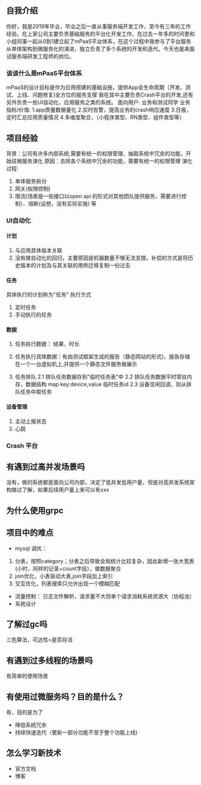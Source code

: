 ## 自我介绍
你好，我是2019年毕业，毕业之后一直从事服务端开发工作，至今有三年的工作经验。在上家公司主要负责基础服务的平台化开发工作，在过去一年多的时间里和小组同事一起从0到1建立起了mPaaS平台体系，在这个过程中我参与了平台服务从单体架构到微服务化的演进，独立负责了多个系统的开发和迭代。今天也是来面试服务端研发工程师的岗位。

### 谈谈什么是mPaaS平台体系
mPaaS的设计目标是作为应用搭建的基础设施，提供App全生命周期（开发、测试、上线、问题修复)全方位的服务支撑
我在其中主要负责Crash平台的开发,还有另外负责一些UI自动化、应用服务之类的系统。
面向用户: 业务和测试同学
业务指标/价值: 
1.app质量数据量化
2.实时告警，提高业务的crash响应速度
3.日报，定时汇总应用质量情况
4.多维度聚合，（小程序类型、RN类型、组件类型等）


## 项目经验
背景：公司有许多内部系统,需要有统一的权限管理、抽取系统中冗余的功能，开始往微服务演化
原因：去除各个系统中冗余的功能，需要有统一的权限管理
演化过程: 
1. 单体服务拆分 
2. 网关(权限控制)
3. 限流(场景是一些接口以open api 的形式对其他团队提供服务，需要进行控制）、熔断(设想，没有实际实施) 等

### UI自动化
#### 计划
1. 与应用具体版本关联
2. 没有做自动化的回归，主要原因是机器数量不够无法支撑。补偿的方式是将历史版本的计划及与其关联的用例迁移复制一份过去
#### 任务
具体执行的计划称为"任务"
执行方式
1. 定时任务
2. 手动执行的任务
#### 数据
1. 任务执行数据： 结果、时长
2. 任务执行具体数据：有由测试框架生成的报告（静态网站的形式)，报告存储在一个一台虚拟机上,并提供一个静态文件服务做展示

2. 任务排队
2.1 排队任务数据存到"临时任务表"中
2.2 排队任务数据平时常驻内存，数据结构 map key:device,value 临时任务id
2.3 设备空闲回调，则从排队任务中取任务
#### 设备管理
1. 主动上报状态
2. 心跳

### Crash 平台

## 有遇到过高并发场景吗
没有，做的系统都是面向公司内部，决定了低并发低用户量，但是对高并发系统架构做过了解，如果后续用户量上来可以有xxx
## 为什么使用grpc
## 项目中的难点
* mysql 调优：
1. 分表，按照category；分表之后导致全局统计比较复杂，因此新增一张大宽表(小时，同样的记录+count字段），做数据聚合
2. join优化，小表驱动大表,join字段加上索引
3. 交互优化，列表搜索只允许出现一个模糊匹配
* 流量控制：
 日志文件解析，请求量不大但单个请求消耗系统资源大（协程池）
* 系统设计
## 了解过gc吗
三色算法，可达性=是否存活
## 有遇到过多线程的场景吗
有简单的使用场景
## 有使用过微服务吗？目的是什么？
有，目的是为了
* 降低系统冗余
* 持续快速迭代（更新一部分功能不至于整个功能上线)
## 怎么学习新技术
* 官方文档
* 博客